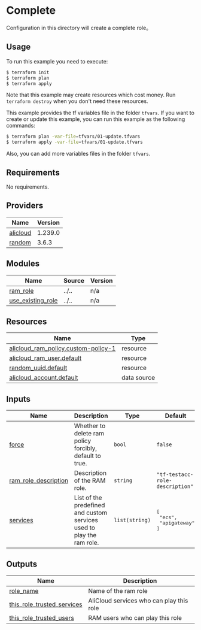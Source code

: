# Complete

Configuration in this directory will create a complete role。

## Usage

To run this example you need to execute:

```bash
$ terraform init
$ terraform plan
$ terraform apply
```

Note that this example may create resources which cost money. Run `terraform destroy` when you don't need these resources.

This example provides the tf variables file in the folder `tfvars`. If you want to create or update this example,
you can run this example as the following commands:
```bash
$ terraform plan -var-file=tfvars/01-update.tfvars
$ terraform apply -var-file=tfvars/01-update.tfvars
```

Also, you can add more variables files in the folder `tfvars`.

<!-- 在根目录下运行命令 `terraform-docs markdown . --output-file "./README.md"`，可将所有信息自动填充 -->
<!-- BEGIN_TF_DOCS -->
## Requirements

No requirements.

## Providers

| Name | Version |
|------|---------|
| <a name="provider_alicloud"></a> [alicloud](#provider\_alicloud) | 1.239.0 |
| <a name="provider_random"></a> [random](#provider\_random) | 3.6.3 |

## Modules

| Name | Source | Version |
|------|--------|---------|
| <a name="module_ram_role"></a> [ram\_role](#module\_ram\_role) | ../.. | n/a |
| <a name="module_use_existing_role"></a> [use\_existing\_role](#module\_use\_existing\_role) | ../.. | n/a |

## Resources

| Name | Type |
|------|------|
| [alicloud_ram_policy.custom-policy-1](https://registry.terraform.io/providers/hashicorp/alicloud/latest/docs/resources/ram_policy) | resource |
| [alicloud_ram_user.default](https://registry.terraform.io/providers/hashicorp/alicloud/latest/docs/resources/ram_user) | resource |
| [random_uuid.default](https://registry.terraform.io/providers/hashicorp/random/latest/docs/resources/uuid) | resource |
| [alicloud_account.default](https://registry.terraform.io/providers/hashicorp/alicloud/latest/docs/data-sources/account) | data source |

## Inputs

| Name | Description | Type | Default | Required |
|------|-------------|------|---------|:--------:|
| <a name="input_force"></a> [force](#input\_force) | Whether to delete ram policy forcibly, default to true. | `bool` | `false` | no |
| <a name="input_ram_role_description"></a> [ram\_role\_description](#input\_ram\_role\_description) | Description of the RAM role. | `string` | `"tf-testacc-role-description"` | no |
| <a name="input_services"></a> [services](#input\_services) | List of the predefined and custom services used to play the ram role. | `list(string)` | <pre>[<br/>  "ecs",<br/>  "apigateway"<br/>]</pre> | no |

## Outputs

| Name | Description |
|------|-------------|
| <a name="output_role_name"></a> [role\_name](#output\_role\_name) | Name of the ram role |
| <a name="output_this_role_trusted_services"></a> [this\_role\_trusted\_services](#output\_this\_role\_trusted\_services) | AliCloud services who can play this role |
| <a name="output_this_role_trusted_users"></a> [this\_role\_trusted\_users](#output\_this\_role\_trusted\_users) | RAM users who can play this role |
<!-- END_TF_DOCS -->
